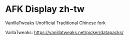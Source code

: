 # AFK Display zh-tw

VanillaTweaks Unofficial Traditional Chinese fork

VaillaTweaks: https://vanillatweaks.net/picker/datapacks/
